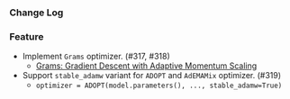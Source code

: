 ### Change Log

### Feature

* Implement `Grams` optimizer. (#317, #318)
    * [Grams: Gradient Descent with Adaptive Momentum Scaling](https://arxiv.org/abs/2412.17107) 
* Support `stable_adamw` variant for `ADOPT` and `AdEMAMix` optimizer. (#319)
    * `optimizer = ADOPT(model.parameters(), ..., stable_adamw=True)`
